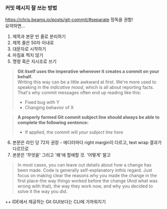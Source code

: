### 커밋 메시지 잘 쓰는 방법
https://chris.beams.io/posts/git-commit/#separate 정독을 권함!<br>
요약하면...<br>
1. 제목과 본문 빈 줄로 분리하기
2. 제목 줄은 50자 이내로
3. 대문자로 시작하기
4. 마침표 찍지 않기
5. 명령 혹은 지시조로 쓰기
> **Git itself uses the imperative whenever it creates a commit on your behalf.**<br>
> Writing this way can be a little awkward at first. We're more used to speaking in the *indicative mood*, which is all about reporting facts. That's why commit messages often end up reading like this: <br>
> * Fixed bug with Y <br>
> * Changing behavior of X <br>

> **A properly formed Git commit subject line should always be able to complete the following sentence:** <br>
> * If applied, the commit will *your subject line here*
6. 본문은 라인 당 72자 권장 - 에디터마다 right margin이 다르고, text wrap 결과가 다르므로
7. 본문은 '무엇을' 그리고 '왜'에 할애할 것. '어떻게' 말고
> In most cases, you can leave out details about how a change has been made. Code is generally self-explanatory inthis regard.
> Just focus on making clear the reasons why you made the change in the first place-the way things worked before the change (And what was wrong with that), the way they work now, and why you decided to solve it the way you did. 

++ IDE에서 제공하는 Git GUI보다는 CLI에 가까워지기